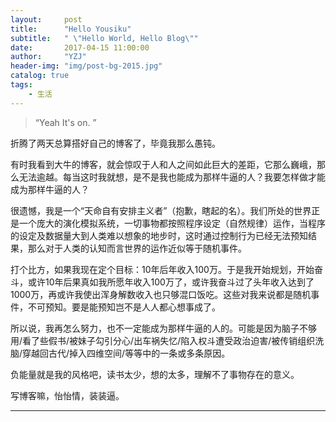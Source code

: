 ```yaml
---
layout:     post
title:      "Hello Yousiku"
subtitle:   " \"Hello World, Hello Blog\""
date:       2017-04-15 11:00:00
author:     "YZJ"
header-img: "img/post-bg-2015.jpg"
catalog: true
tags:
    - 生活
---
```


> “Yeah It's on. ”

折腾了两天总算搭好自己的博客了，毕竟我那么愚钝。

有时我看到大牛的博客，就会惊叹于人和人之间如此巨大的差距，它那么巍峨，那么无法逾越。每当这时我就想，是不是我也能成为那样牛逼的人？我要怎样做才能成为那样牛逼的人？

很遗憾，我是一个“天命自有安排主义者”（抱歉，瞎起的名）。我们所处的世界正是一个庞大的演化模拟系统，一切事物都按照程序设定（自然规律）运作，当程序的设定及数据量大到人类难以想象的地步时，这时通过控制行为已经无法预知结果，那么对于人类的认知而言世界的运作近似等于随机事件。

打个比方，如果我现在定个目标：10年后年收入100万。于是我开始规划，开始奋斗，或许10年后果真如我所愿年收入100万了，或许我奋斗过了头年收入达到了1000万，再或许我使出浑身解数收入也只够混口饭吃。这些对我来说都是随机事件，不可预知。要是能预知岂不是人人都心想事成了。

所以说，我再怎么努力，也不一定能成为那样牛逼的人的。可能是因为脑子不够用/看了些假书/被妹子勾引分心/出车祸失忆/陷入权斗遭受政治迫害/被传销组织洗脑/穿越回古代/掉入四维空间/等等中的一条或多条原因。

负能量就是我的风格吧，读书太少，想的太多，理解不了事物存在的意义。

写博客嘛，怡怡情，装装逼。

---


